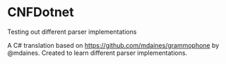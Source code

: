 # CNFDotnet
Testing out different parser implementations

A C# translation based on https://github.com/mdaines/grammophone by @mdaines. Created to learn different parser implementations.
